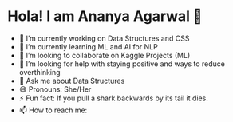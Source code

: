 
# Hola! I am Ananya Agarwal 👋

- 🔭 I’m currently working on Data Structures and CSS 
- 🌱 I’m currently learning ML and AI for NLP 
- 👯 I’m looking to collaborate on Kaggle Projects (ML) 
- 🤔 I’m looking for help with staying positive and ways to reduce overthinking
- 💬 Ask me about Data Structures 
- 😄 Pronouns: She/Her
- ⚡ Fun fact: If you pull a shark backwards by its tail it dies.
- 📫 How to reach me:



